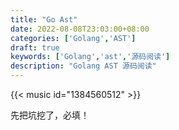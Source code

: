 ```yaml
---
title: "Go Ast"
date: 2022-08-08T23:03:00+08:00
categories: ['Golang','AST']
draft: true
keywords: ['Golang','ast','源码阅读']
description: "Golang AST 源码阅读"
---
```


{{< music id="1384560512" >}}

先把坑挖了，必填！